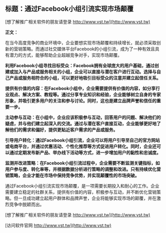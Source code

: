 ## **标题：通过Facebook小组引流实现市场颠覆**

[想了解推广相关软件的朋友请登录 http://www.vst.tw](http://www.vst.tw)

**正文：**

在当今高度竞争的商业环境中，企业要想实现市场颠覆和持续增长，就必须采取创新的营销策略。而通过社交媒体平台Facebook的小组引流，成为了一种有效且具有潜力的方式，能够帮助企业超越竞争对手，实现市场颠覆。

**利用Facebook小组寻找目标受众：Facebook拥有全球庞大的用户基础，通过创建或加入与产品或服务相关的小组，企业可以直接与潜在客户进行互动。选择与自己产品或服务相符合的小组，可以更好地吸引目标受众的注意并建立起信任关系。**

**提供有价值的内容：在Facebook小组中，企业需要提供有价值的内容，如分享行业观点、解决方案、教程等。通过分享专业知识和经验，企业能够树立自身的专家形象，并吸引更多用户的关注和参与讨论。同时，这也是建立品牌声誉和信任的重要一步。**

**主动参与互动：在小组中，企业应该积极参与互动，回答用户的问题、解决他们的疑虑，并与他们建立起深入的交流。通过与潜在客户直接互动，企业能够更好地了解他们的需求和偏好，提供更贴近客户需求的产品或服务。**

**引导用户转化：通过Facebook小组引流，企业可以将用户引导至自己的官方网站或电商平台，并通过优惠活动、个性化推荐等方式促进用户转化。同时，企业还可以通过定期发布新产品、举办线下活动等方式，进一步增加用户的黏性和忠诚度。**

**监测并改进策略：在Facebook小组引流过程中，企业需要不断监测关键指标，如用户参与度、转化率等，并根据数据分析进行策略的调整和改进。只有持续优化营销策略，企业才能在市场中保持竞争优势，并实现颠覆性的市场突破。**

通过Facebook小组引流实现市场颠覆，是一项需要长期投入和耐心的工作。企业需要建立稳定的社群关系，提供有价值的内容，积极参与互动，并不断优化营销策略。但一旦成功建立起用户群体和品牌声誉，企业将能够实现市场的颠覆，并在激烈竞争中脱颖而出。

[想了解推广相关软件的朋友请登录 http://www.vst.tw](http://www.vst.tw)


[访问软件官网 http://www.vst.tw](http://www.vst.tw)
